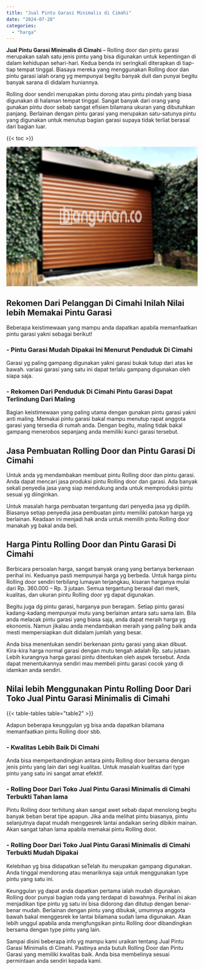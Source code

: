 ```yaml
---
title: "Jual Pintu Garasi Minimalis di Cimahi"
date: "2024-07-28"
categories: 
  - "harga"
---
```


**Jual Pintu Garasi Minimalis di Cimahi** – Rolling door dan pintu garasi merupakan salah satu jenis pintu yang bisa digunakan untuk kepentingan di dalam kehidupan sehari-hari. Kedua benda ini seringkali diterapkan di tiap-tiap tempat tinggal. Biasaya mereka yang menggunakan Rolling door dan pintu garasi ialah orang yg mempunyai begitu banyak duit dan punyai begitu banyak sarana di didalam huniannya.

Rolling door sendiri merupakan pintu dorong atau pintu pindah yang biasa digunakan di halaman tempat tinggal. Sangat banyak dari orang yang gunakan pintu door sebab sangat efisien bilamana ukuran yang dibutuhkan panjang. Berlainan dengan pintu garasi yang merupakan satu-satunya pintu yang digunakan untuk menutup bagian garasi supaya tidak terliat berasal dari bagian luar.

{{< toc >}}

![Jual Pintu Garasi Minimalis di Cimahi](/images/pintu-garasi-55.png)

## Rekomen Dari Pelanggan Di Cimahi Inilah Nilai lebih Memakai Pintu Garasi

Beberapa keistimewaan yang mampu anda dapatkan apabila memanfaatkan pintu garasi yakni sebagai berikut!

### \- Pintu Garasi Mudah Dipakai Ini Menurut Penduduk Di Cimahi

Garasi yg paling gampang digunakan yakni garasi bukak tutup dari atas ke bawah. variasi garasi yang satu ini dapat terlalu gampang digunakan oleh siapa saja.

### \- Rekomen Dari Penduduk Di Cimahi Pintu Garasi Dapat Terlindung Dari Maling

Bagian keistimewaan yang paling utama dengan gunakan pintu garasi yakni anti maling. Memakai pintu garasi bakal mampu menutup rapat anggota garasi yang tersedia di rumah anda. Dengan begitu, maling tidak bakal gampang menerobos sepanjang anda memiliki kunci garasi tersebut.

## Jasa Pembuatan Rolling Door dan Pintu Garasi Di Cimahi

Untuk anda yg mendambakan membuat pintu Rolling door dan pintu garasi. Anda dapat mencari jasa produksi pintu Rolling door dan garasi. Ada banyak sekali penyedia jasa yang siap mendukung anda untuk memproduksi pintu sesuai yg diinginkan.

Untuk masalah harga pembuatan tergantung dari penyedia jasa yg dipilih. Biasanya setiap penyedia jasa pembuatan pintu memiliki patokan harga yg berlainan. Keadaan ini menjadi hak anda untuk memilih pintu Rolling door manakah yg bakal anda beli.

## Harga Pintu Rolling Door dan Pintu Garasi Di Cimahi

Berbicara persoalan harga, sangat banyak orang yang bertanya berkenaan perihal ini. Keduanya pasti mempunyai harga yg berbeda. Untuk harga pintu Rolling door sendiri terbilang lumayan terjangkau, kisaran harganya mulai dari Rp. 360.000 – Rp. 3 jutaan. Semua tergantung berasal dari merk, kualitas, dan ukuran pintu Rolling door yg dapat digunakan.

Begitu juga dg pintu garasi, harganya pun beragam. Setiap pintu garasi kadang-kadang mempunyai mutu yang berlainan antara satu sama lain. Bila anda melacak pintu garasi yang biasa saja, anda dapat meraih harga yg ekonomis. Namun jikalau anda mendambakan meraih yang paling baik anda mesti mempersiapkan duit didalam jumlah yang besar.

Anda bisa menentukan sendiri berkenaan pintu garasi yang akan dibuat. Kira-kira harga normal garasi dengan mutu tengah adalah Rp. satu jutaan. Lebih kurangnya harga garasi pintu ditentukan oleh aspek tersebut. Anda dapat menentukannya sendiri mau membeli pintu garasi cocok yang di idamkan anda sendiri.

## Nilai lebih Menggunakan Pintu Rolling Door Dari Toko Jual Pintu Garasi Minimalis di Cimahi

{{< table-tables table="table2" >}}

Adapun beberapa keunggulan yg bisa anda dapatkan bilamana memanfaatkan pintu Rolling door sbb.

### \- Kwalitas Lebih Baik Di Cimahi

Anda bisa memperbandingkan antara pintu Rolling door bersama dengan jenis pintu yang lain dari segi kualitas. Untuk masalah kualitas dari type pintu yang satu ini sangat amat efektif.

### \- Rolling Door Dari Toko Jual Pintu Garasi Minimalis di Cimahi Terbukti Tahan lama

Pintu Rolling door terhitung akan sangat awet sebab dapat menolong begitu banyak beban berat tipe apapun. Jika anda melihat pintu biasanya, pintu selanjutnya dapat mudah menggesrek lantai andaikan sering dibikin mainan. Akan sangat tahan lama apabila memakai pintu Rolling door.

### \- Rolling Door Dari Toko Jual Pintu Garasi Minimalis di Cimahi Terbukti Mudah Dipakai

Kelebihan yg bisa didapatkan seTelah itu merupakan gampang digunakan. Anda tinggal mendorong atau menariknya saja untuk menggunakan type pintu yang satu ini.

Keunggulan yg dapat anda dapatkan pertama ialah mudah digunakan. Rolling door punyai bagian roda yang terdapat di bawahnya. Perihal ini akan menjadikan tipe pintu yg satu ini bisa didorong dan ditutup dengan benar-benar mudah. Berlainan dengan pintu yang dibukak, umumnya anggota bawah bakal menggesrek ke lantai bilamana sudah lama digunakan. Akan lebih unggul apabila anda mengfungsikan pintu Rolling door dibandingkan bersama dengan type pintu yang lain.

Sampai disini beberapa info yg mampu kami uraikan tentang Jual Pintu Garasi Minimalis di Cimahi. Pastinya anda butuh Rolling Door dan Pintu Garasi yang memiliki kwalitas baik. Anda bisa membelinya sesuai permintaan anda sendiri kepada kami.
